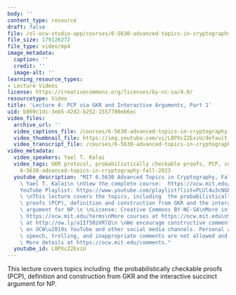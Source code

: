 ```yaml
---
body: ''
content_type: resource
draft: false
file: /ol-ocw-studio-app/courses/6-5630-advanced-topics-in-cryptography-fall-2023/65630-f23-lecture-4-part-1_360p_16_9.mp4
file_size: 179126272
file_type: video/mp4
image_metadata:
  caption: ''
  credit: ''
  image-alt: ''
learning_resource_types:
- Lecture Videos
license: https://creativecommons.org/licenses/by-nc-sa/4.0/
resourcetype: Video
title: 'Lecture 4: PCP via GKR and Interactive Arguments, Part 1'
uid: b869c1dc-3eb5-42d2-b252-1557700eb6ec
video_files:
  archive_url: ''
  video_captions_file: /courses/6-5630-advanced-topics-in-cryptography-fall-2023/1G0iqQI5DIsrL2i3T1rAqSOcvqQx8Vy66_transcript.webvtt
  video_thumbnail_file: https://img.youtube.com/vi/L8PXcZ2ExiU/default.jpg
  video_transcript_file: /courses/6-5630-advanced-topics-in-cryptography-fall-2023/1G0iqQI5DIsrL2i3T1rAqSOcvqQx8Vy66_transcript.pdf
video_metadata:
  video_speakers: Yael T. Kalai
  video_tags: GKR protocol, probabilistically checkable proofs, PCP, succinct argument,
    6-5630-advanced-topics-in-cryptography-fall-2023
  youtube_description: "MIT 6.5630 Advanced Topics in Cryptography, Fall 2023\nInstructor:\
    \ Yael T. Kalai\n \nView the complete course:  https://ocw.mit.edu/courses/6-5630-advanced-topics-in-cryptography-fall-2023/\n\
    YouTube Playlist: https://www.youtube.com/playlist?list=PLUl4u3cNGP61EZllk7zwgvPbI4kbnKhWz\n\
    \ \nThis lecture covers the topics, including  the probabilistically checkable\
    \ proofs (PCP), definition and construction from GKR and the interactive succinct\
    \ argument for NP.\n \nLicense: Creative Commons BY-NC-SA\nMore information at\
    \ https://ocw.mit.edu/terms\nMore courses at https://ocw.mit.edu\nSupport OCW\
    \ at http://ow.ly/a1If50zVRlQ\n \nWe encourage constructive comments and discussion\
    \ on OCW\u2019s YouTube and other social media channels. Personal attacks, hate\
    \ speech, trolling, and inappropriate comments are not allowed and may be removed.\
    \ More details at https://ocw.mit.edu/comments."
  youtube_id: L8PXcZ2ExiU
---
```

This lecture covers topics including  the probabilistically checkable proofs (PCP), definition and construction from GKR and the interactive succinct argument for NP.